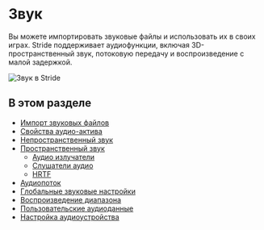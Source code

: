 ﻿# Звук

Вы можете импортировать звуковые файлы и использовать их в своих играх. Stride поддерживает аудиофункции, включая 3D-пространственный звук, потоковую передачу и воспроизведение с малой задержкой.

![Звук в Stride](media/audio-index-intro-picture.png)

## В этом разделе

* [Импорт звуковых файлов](import-audio.md)
* [Свойства аудио-актива](audio-asset-properties.md)
* [Непространственный звук](non-spatialized-audio.md)
* [Пространственный звук](spatialized-audio.md)
    * [Аудио излучатели](audio-emitters.md)
    * [Слушатели аудио](audio-listeners.md)
    * [HRTF](hrtf.md)
* [Аудиопоток](stream-audio.md)
* [Глобальные звуковые настройки](global-audio-settings.md)
* [Воспроизведение диапазона](play-a-range-within-an-audio-file.md)
* [Пользовательские аудиоданные](custom-audio-data.md)
* [Настройка аудиоустройства](set-an-audio-device.md)